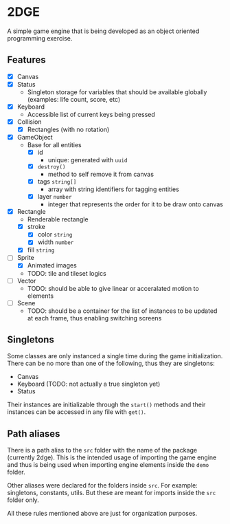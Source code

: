 # 2DGE

A simple game engine that is being developed as an object oriented programming exercise.

## Features

- [x] Canvas
- [x] Status
  - Singleton storage for variables that should be available globally (examples: life count, score, etc)
- [x] Keyboard
  - Accessible list of current keys being pressed
- [x] Collision
  - [x] Rectangles (with no rotation)
- [x] GameObject
  - Base for all entities
    - [x] id
      - unique: generated with `uuid`
    - [x] `destroy()`
      - method to self remove it from canvas
    - [x] tags `string[]`
      - array with string identifiers for tagging entities
    - [x] layer `number`
      - integer that represents the order for it to be draw onto canvas
- [x] Rectangle
  - Renderable rectangle
  - [x] stroke
    - [x] color `string`
    - [x] width `number`
  - [x] fill `string`
- [ ] Sprite
  - [x] Animated images
  - TODO: tile and tileset logics
- [ ] Vector
  - TODO: should be able to give linear or acceralated motion to elements
- [ ] Scene
  - TODO: should be a container for the list of instances to be updated at each frame, thus enabling switching screens

## Singletons

Some classes are only instanced a single time during the game initialization. There can be no more than one of the following, thus they are singletons:

- Canvas
- Keyboard (TODO: not actually a true singleton yet)
- Status

Their instances are initializable through the `start()` methods and their instances can be accessed in any file with `get()`.

## Path aliases

There is a path alias to the `src` folder with the name of the package (currently 2dge). This is the intended usage of importing the game engine and thus is being used when importing engine elements inside the `demo` folder.

Other aliases were declared for the folders inside `src`. For example: singletons, constants, utils. But these are meant for imports inside the `src` folder only.

All these rules mentioned above are just for organization purposes.

